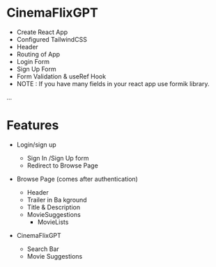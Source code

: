 # CinemaFlixGPT

- Create React App
- Configured TailwindCSS
- Header
- Routing of App
- Login Form
- Sign Up Form
- Form Validation & useRef Hook
- NOTE : If you have many fields in your react app use formik library.

...

# Features

- Login/sign up

  - Sign In /Sign Up form
  - Redirect to Browse Page

- Browse Page (comes after authentication)

  - Header
  - Trailer in Ba kground
  - Title & Description
  - MovieSuggestions
    - MovieLists

- CinemaFlixGPT
  - Search Bar
  - Movie Suggestions
